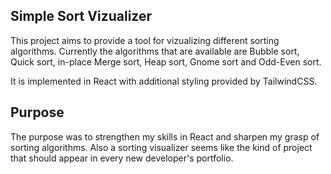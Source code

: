 ## Simple Sort Vizualizer
This project aims to provide a tool for vizualizing different sorting algorithms. Currently the algorithms that are available are Bubble sort, Quick sort, in-place Merge sort, Heap sort, Gnome sort and Odd-Even sort.

It is implemented in React with additional styling provided by TailwindCSS.

## Purpose
The purpose was to strengthen my skills in React and sharpen my grasp of sorting algorithms. Also a sorting visualizer seems like the kind of project that should appear in every new developer's portfolio.